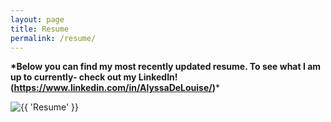 ```yaml
---
layout: page
title: Resume
permalink: /resume/
---
```

__*Below you can find my most recently updated resume. 
To see what I am up to currently- check out my LinkedIn! (https://www.linkedin.com/in/AlyssaDeLouise/)__*

<img src="{{ site.baseurl }}/images/picresume.jpg" alt="{{ 'Resume' }}">
